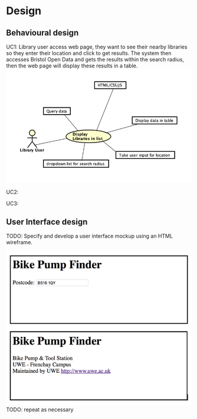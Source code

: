 # Design

## Behavioural design
UC1: Library user access web page, they want to see their nearby libraries so they enter their location and click to get results. The system then accesses Bristol Open Data and gets the results within the search radius, then the web page will display these results in a table.
![Insert your context diagrams for each use-case here](images/contextUC1.png)

UC2:


UC3:

## User Interface design
TODO: Specify and develop a user interface mockup using an HTML wireframe.

![Insert your wireframe screenshots for each use-case here](images/wireframe.png)
TODO: repeat as necessary